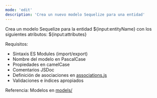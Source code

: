 ```yaml
---
mode: 'edit'
description: 'Crea un nuevo modelo Sequelize para una entidad'
---
```

Crea un modelo Sequelize para la entidad ${input:entityName} con los siguientes atributos:
${input:attributes}

Requisitos:
* Sintaxis ES Modules (import/export)
* Nombre del modelo en PascalCase
* Propiedades en camelCase
* Comentarios JSDoc
* Definición de asociaciones en [associations.js](../../models/associations.js)
* Validaciones e índices apropiados

Referencia: Modelos en [models/](../../models/)
